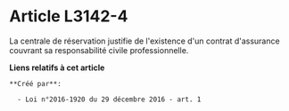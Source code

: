 # Article L3142-4

La centrale de réservation justifie de l'existence d'un contrat d'assurance couvrant sa responsabilité civile
professionnelle.

**Liens relatifs à cet article**

	**Créé par**:

	  - Loi n°2016-1920 du 29 décembre 2016 - art. 1

